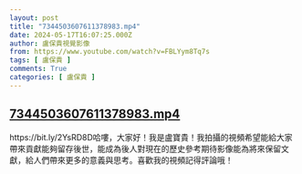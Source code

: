 ```yaml
---
layout: post
title: "7344503607611378983.mp4"
date: 2024-05-17T16:07:25.000Z
author: 盧保貴視覺影像
from: https://www.youtube.com/watch?v=FBLYym8Tq7s
tags: [ 盧保貴 ]
comments: True
categories: [ 盧保貴 ]
---
```

<!--1715962045000-->
[7344503607611378983.mp4](https://www.youtube.com/watch?v=FBLYym8Tq7s)
------

<div>
https://bit.ly/2YsRD8D哈嘍，大家好！我是盧寶貴！我拍攝的視頻希望能給大家帶來貢獻能夠留存後世，能成為後人對現在的歷史參考期待影像能為將來保留文獻，給人們帶來更多的意義與思考。喜歡我的視頻記得評論哦！
</div>
